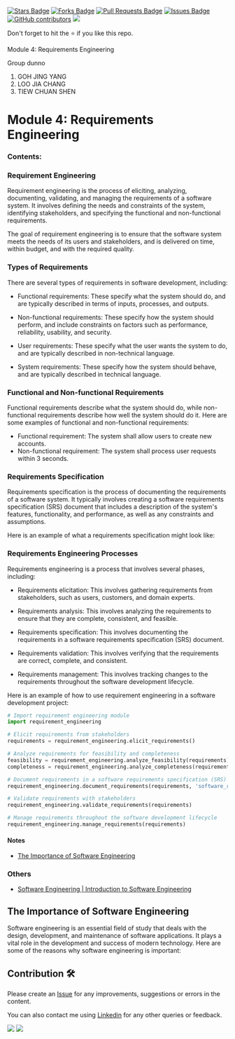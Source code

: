 <a href="https://github.com/drshahizan/software-engineering/stargazers"><img src="https://img.shields.io/github/stars/drshahizan/software-engineering" alt="Stars Badge"/></a>
<a href="https://github.com/drshahizan/software-engineering/network/members"><img src="https://img.shields.io/github/forks/drshahizan/software-engineering" alt="Forks Badge"/></a>
<a href="https://github.com/drshahizan/software-engineering/pulls"><img src="https://img.shields.io/github/issues-pr/drshahizan/software-engineering" alt="Pull Requests Badge"/></a>
<a href="https://github.com/drshahizan/software-engineering"><img src="https://img.shields.io/github/issues/drshahizan/software-engineering" alt="Issues Badge"/></a>
<a href="https://github.com/drshahizan/software-engineering/graphs/contributors"><img alt="GitHub contributors" src="https://img.shields.io/github/contributors/drshahizan/software-engineering?color=2b9348"></a>
![](https://visitor-badge.glitch.me/badge?page_id=drshahizan/software-engineering)

Don't forget to hit the :star: if you like this repo.

Module 4: Requirements Engineering

Group dunno
1. GOH JING YANG
2. LOO JIA CHANG
3. TIEW CHUAN SHEN




# Module 4:  Requirements Engineering

### Contents:

### Requirement Engineering

Requirement engineering is the process of eliciting, analyzing, documenting, validating, and managing the requirements of a software system. It involves defining the needs and constraints of the system, identifying stakeholders, and specifying the functional and non-functional requirements.

The goal of requirement engineering is to ensure that the software system meets the needs of its users and stakeholders, and is delivered on time, within budget, and with the required quality.



### Types of Requirements

There are several types of requirements in software development, including:

- Functional requirements: These specify what the system should do, and are typically described in terms of inputs, processes, and outputs.

- Non-functional requirements: These specify how the system should perform, and include constraints on factors such as performance, reliability, usability, and security.

- User requirements: These specify what the user wants the system to do, and are typically described in non-technical language.

- System requirements: These specify how the system should behave, and are typically described in technical language.

### Functional and Non-functional Requirements

Functional requirements describe what the system should do, while non-functional requirements describe how well the system should do it. Here are some examples of functional and non-functional requirements:

- Functional requirement: The system shall allow users to create new accounts.
- Non-functional requirement: The system shall process user requests within 3 seconds.

### Requirements Specification

Requirements specification is the process of documenting the requirements of a software system. It typically involves creating a software requirements specification (SRS) document that includes a description of the system's features, functionality, and performance, as well as any constraints and assumptions.

Here is an example of what a requirements specification might look like:



### Requirements Engineering Processes

Requirements engineering is a process that involves several phases, including:

- Requirements elicitation: This involves gathering requirements from stakeholders, such as users, customers, and domain experts.

- Requirements analysis: This involves analyzing the requirements to ensure that they are complete, consistent, and feasible.

- Requirements specification: This involves documenting the requirements in a software requirements specification (SRS) document.

- Requirements validation: This involves verifying that the requirements are correct, complete, and consistent.

- Requirements management: This involves tracking changes to the requirements throughout the software development lifecycle.



Here is an example of how to use requirement engineering in a software development project:

```python
# Import requirement engineering module
import requirement_engineering

# Elicit requirements from stakeholders
requirements = requirement_engineering.elicit_requirements()

# Analyze requirements for feasibility and completeness
feasibility = requirement_engineering.analyze_feasibility(requirements)
completeness = requirement_engineering.analyze_completeness(requirements)

# Document requirements in a software requirements specification (SRS) document
requirement_engineering.document_requirements(requirements, 'software_requirements_specification.docx')

# Validate requirements with stakeholders
requirement_engineering.validate_requirements(requirements)

# Manage requirements throughout the software development lifecycle
requirement_engineering.manage_requirements(requirements)
```


#### Notes
- [The Importance of Software Engineering](#the-importance-of-software-engineering)

### Others
- [Software Engineering | Introduction to Software Engineering](https://www.geeksforgeeks.org/software-engineering-introduction-to-software-engineering/)


## The Importance of Software Engineering

Software engineering is an essential field of study that deals with the design, development, and maintenance of software applications. It plays a vital role in the development and success of modern technology. Here are some of the reasons why software engineering is important:


## Contribution 🛠️
Please create an [Issue](https://github.com/drshahizan/software-engineering/issues) for any improvements, suggestions or errors in the content.

You can also contact me using [Linkedin](https://www.linkedin.com/in/drshahizan/) for any other queries or feedback.

![](https://komarev.com/ghpvc/?username=drshahizan&label=Views&color=0e75b6&style=flat)
![](https://hit.yhype.me/github/profile?user_id=81284918)


